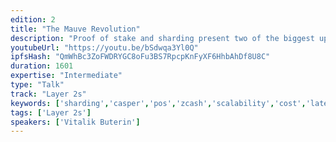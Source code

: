 ```yaml
---
edition: 2
title: "The Mauve Revolution"
description: "Proof of stake and sharding present two of the biggest upcoming milestones in the ongoing development of the Ethereum protocol. Proof of stake offers the promise to greatly reduce the cost of consensus and increase security guarantees, while sharding presents an approach to allow on-chain scaling to tens of thousands of transactions per second while still retaining a network that can, if needed, run on nothing but a sufficiently large set of consumer laptops. The Casper approach to proof of stake also introduces a number of novel concepts, including consensus-by-bet and fork choice by value-at-loss."
youtubeUrl: "https://youtu.be/bSdwqa3Yl0Q"
ipfsHash: "QmWhBc3ZoFWDRYGC8oFu3BS7RpcpKnFyXF6HhbAhDf8U8C"
duration: 1601
expertise: "Intermediate"
type: "Talk"
track: "Layer 2s"
keywords: ['sharding','casper','pos','zcash','scalability','cost','latency','pos','mining','pow','validators','miners','casper','epoch','node','incentives','proofs','bittorrent']
tags: ['Layer 2s']
speakers: ['Vitalik Buterin']
---
```

